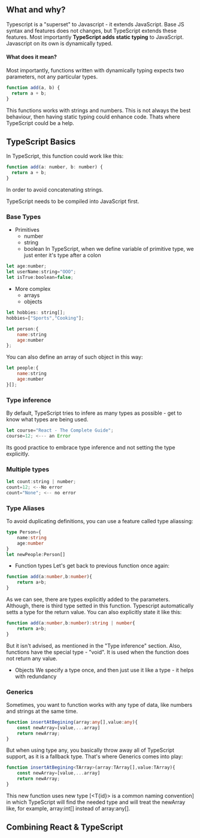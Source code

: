 ## What and why?
Typescript is a "superset" to Javascript - it extends JavaScript. Base JS syntax and features does not changes, but TypeScript extends these features.
Most importantly <b>TypeScript adds static typing</b> to JavaScript. Javascript on its own is dynamically typed.
#### What does it mean?
Most importantly, functions written with dynamically typing expects two parameters, not any particular types.
```javascript
function add(a, b) {
  return a + b;
}
```
This functions works with strings and numbers. This is not always the best behaviour, then having static typing could enhance code. Thats where TypeScript could be a help.
## TypeScript Basics
In TypeScript, this function could work like this:
```javascript
function add(a: number, b: number) {
  return a + b;
}

```
In order to avoid concatenating strings.

TypeScript needs to be compiled into JavaScript first. 

### Base Types
- Primitives
  - number
  - string
  - boolean
In TypeScript, when we define variable of primitive type, we just enter it's type after a colon
```javascript
let age:number;
let userName:string="OOO";
let isTrue:boolean=false;
```
- More complex
  - arrays
  - objects
```javascript
let hobbies: string[];
hobbies=["Sports","Cooking"];

let person:{
    name:string
    age:number
};
```
You can also define an array of such object in this way:
```javascript
let people:{
    name:string
    age:number
}[];
```

### Type inference
By default, TypeScript tries to infere as many types as possible - get to know what types are being used.
```javascript
let course="React - The Complete Guide";
course=12; <--- an Error
```
Its good practice to embrace type inference and not setting the type explicitly.
### Multiple types
```javascript
let count:string | number;
count=12; <--No error
count="None"; <-- no error
```

### Type Aliases
To avoid duplicating definitions, you can use a feature called type aliassing:
```typescript
type Person={
    name:string
    age:number
}
let newPeople:Person[]
```

- Function types
Let's get back to previous function once again:
```typescript
function add(a:number,b:number){
    return a+b;
}
```
As we can see, there are types explicitly added to the parameters. Although, there is third type setted in this function. Typescript automatically setts a type for the return value. You can also explicitly state it like this:
```typescript
function add(a:number,b:number):string | number{
    return a+b;
}
```
But it isn't advised, as mentioned in the "Type inference" section. Also, functions have the special type - "void". It is used when the function does not return any value.
- Objects
We specify a type once, and then just use it like a type - it helps with redundancy

### Generics
Sometimes, you want to function works with any type of data, like numbers and strings at the same time.
```typescript
function insertAtBegining(array:any[],value:any){
    const newArray=[value,...array]
    return newArray;
}
```
But when using type any, you basically throw away all of TypeScript support, as it is a fallback type.
That's where Generics comes into play:
```typescript
function insertAtBegining<TArray>(array:TArray[],value:TArray){
    const newArray=[value,...array]
    return newArray;
}
```
This new function uses new type [<T{id}> is a common naming convention] in which TypeScript will find the needed type and will treat the newArray like, for example, array:int[] instead of array:any[].
## Combining React & TypeScript